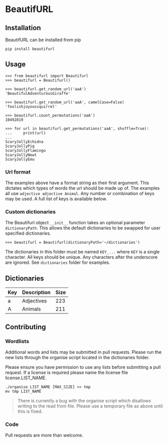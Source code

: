 # BeautifURL

## Installation

BeautifURL can be installed from pip

    pip install beautifurl

## Usage

    >>> from beautifurl import Beautifurl
    >>> beautifurl = Beautifurl()

    >>> beautifurl.get_random_url('aaA')
    'BeautifulAdventurousGiraffe'

    >>> beautifurl.get_random_url('aaA', camelCase=False)
    'foolishjoyoussquirrel'

    >>> beautifurl.count_permutations('aaA')
    10492819

    >>> for url in beautifurl.get_permutations('aaA', shuffle=True):
    ...     print(url)
    ... 
    ScaryJollyEchidna
    ScaryJollyPig
    ScaryJollyFlamingo
    ScaryJollyNewt
    ScaryJollyEmu

### Url format

The examples above have a format string as their first argument.  This dictates which types of words the url should be made up of.  The examples all use `adjective adjective Animal`.  Any number or combination of keys may be used.  A full list of keys is available below.

### Custom dictionaries

The Beautifurl object `__init__` function takes an optional parameter `dictionaryPath`.  This allows the default dictionaries to be swapped for user specified dictionaries.

    >>> beautifurl = Beautifurl(dictionaryPath='~/dictionaries')

The dictionaries in this folder must be named `KEY_...` where `KEY` is a single character.  All keys should be unique.  Any characters after the underscore are ignored.  See `dictionaries` folder for examples.

## Dictionaries

| Key | Description | Size |
| --- | ----------- | ---- |
| a   | Adjectives  | 223  |
| A   | Animals     | 211  |

## Contributing

### Wordlists

Additional words and lists may be submitted in pull requests.  Please run the new lists through the organise script located in the dictionaries folder.

Please ensure you have permission to use any lists before submitting a pull request.  If a license is required please name the license file license.LIST_NAME.

    ./organise LIST_NAME [MAX_SIZE] >> tmp
    mv tmp LIST_NAME

> There is currently a bug with the organise script which disallows writing to the read from file.  Please use a temporary file as above until this is fixed.

### Code

Pull requests are more than welcome.

